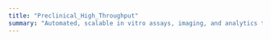 ```yaml
---
title: "Preclinical_High_Throughput"
summary: "Automated, scalable in vitro assays, imaging, and analytics to accelerate discovery and screening."
---
```

